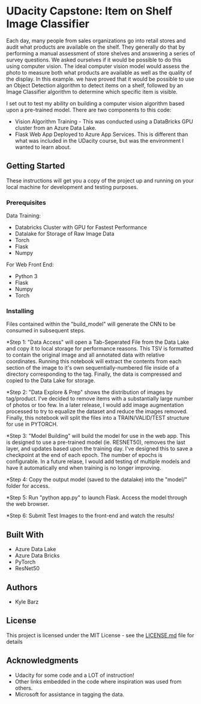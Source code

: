 # UDacity Capstone: Item on Shelf Image Classifier
Each day, many people from sales organizations go into retail stores and audit what products are available on the shelf.
They generally do that by performing a manual assessment of store shelves and answering a series of survey questions.
We asked ourselves if it would be possible to do this using computer vision. The ideal computer vision model would assess
the photo to measure both what products are available as well as the quality of the display. In this example. we have proved
that it would be possible to use an Object Detection algorithm to detect items on a shelf, followed by an Image Classifier
algorithm to determine which specific item is visible.

I set out to test my ability on building a computer vision algorithm based upon a pre-trained model. There are two components
to this code:
* Vision Algorithm Training - This was conducted using a DataBricks GPU cluster from an Azure Data Lake. 
* Flask Web App Deployed to Azure App Services. This is different than what was included in the UDacity course, but was the environment I wanted
to learn about. 

## Getting Started

These instructions will get you a copy of the project up and running on your local machine for development and testing purposes.


### Prerequisites

Data Training:
* Databricks Cluster with GPU for Fastest Performance
* Datalake for Storage of Raw Image Data
* Torch
* Flask
* Numpy

For Web Front End:
* Python 3
* Flask
* Numpy
* Torch


### Installing

Files contained within the "build_model" will generate the CNN to be consumed in subsequent steps. 

*Step 1: "Data Access" will open a Tab-Seperated File from the Data Lake and copy it to local storage for performance reasons. 
This TSV is formatted to contain the original image and all annotated data with relative coordinates. Running this notebook will
extract the contents from each section of the image to it's own sequentially-numbered file inside of a directory corresponding to the tag. Finally, the data is compressed and copied to the Data Lake for storage.

*Step 2: "Data Explore & Prep" shows the distribution of images by tag/product. I've decided to remove items with a substantially large
number of photos or too few. In a later release, I would add image augmentation processed to try to equalize the dataset and reduce
the images removed. Finally, this notebook will split the files into a TRAIN/VALID/TEST structure for use in PYTORCH.

*Step 3: "Model Building" will build the model for use in the web app. This is designed to use a pre-trained model (ie. RESNET50),
removes the last layer, and updates based upon the training day. I've designed this to save a checkpoint at the end of each epoch.
The number of epochs is configurable. In a future relase, I would add testing of multiple models and have it automatically end when
training is no longer improving. 

*Step 4: Copy the output model (saved to the datalake) into the "model/" folder for access.

*Step 5: Run "python app.py" to launch Flask. Access the model through the web browser.

*Step 6: Submit Test Images to the front-end and watch the results!


## Built With

* Azure Data Lake
* Azure Data Bricks
* PyTorch
* ResNet50

## Authors

* Kyle Barz


## License

This project is licensed under the MIT License - see the [LICENSE.md](LICENSE.md) file for details

## Acknowledgments

* Udacity for some code and a LOT of instruction!
* Other links embedded in the code where inspiration was used from others. 
* Microsoft for assistance in tagging the data.
